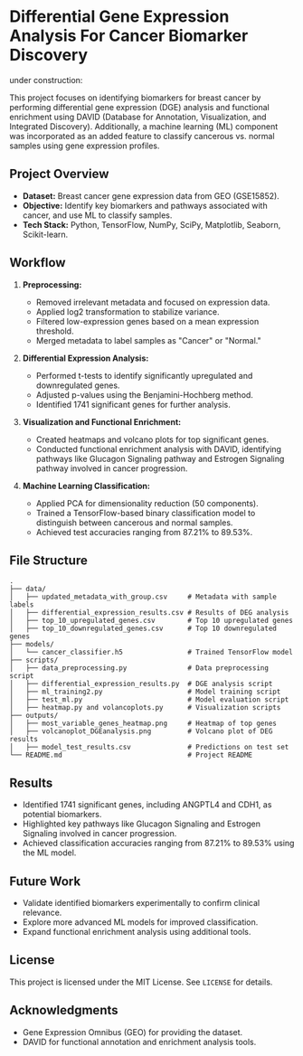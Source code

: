 # Differential Gene Expression Analysis For Cancer Biomarker Discovery



under construction:


This project focuses on identifying biomarkers for breast cancer by performing differential gene expression (DGE) analysis and functional enrichment using DAVID (Database for Annotation, Visualization, and Integrated Discovery). Additionally, a machine learning (ML) component was incorporated as an added feature to classify cancerous vs. normal samples using gene expression profiles.

## Project Overview
- **Dataset:** Breast cancer gene expression data from GEO (GSE15852).
- **Objective:** Identify key biomarkers and pathways associated with cancer, and use ML to classify samples.
- **Tech Stack:** Python, TensorFlow, NumPy, SciPy, Matplotlib, Seaborn, Scikit-learn.

## Workflow
1. **Preprocessing:**
   - Removed irrelevant metadata and focused on expression data.
   - Applied log2 transformation to stabilize variance.
   - Filtered low-expression genes based on a mean expression threshold.
   - Merged metadata to label samples as "Cancer" or "Normal."

2. **Differential Expression Analysis:**
   - Performed t-tests to identify significantly upregulated and downregulated genes.
   - Adjusted p-values using the Benjamini-Hochberg method.
   - Identified 1741 significant genes for further analysis.

3. **Visualization and Functional Enrichment:**
   - Created heatmaps and volcano plots for top significant genes.
   - Conducted functional enrichment analysis with DAVID, identifying pathways like Glucagon Signaling pathway and Estrogen Signaling pathway involved in cancer progression.

4. **Machine Learning Classification:**
   - Applied PCA for dimensionality reduction (50 components).
   - Trained a TensorFlow-based binary classification model to distinguish between cancerous and normal samples.
   - Achieved test accuracies ranging from 87.21% to 89.53%.

## File Structure
```
.
├── data/
│   ├── updated_metadata_with_group.csv     # Metadata with sample labels
│   ├── differential_expression_results.csv # Results of DEG analysis
│   ├── top_10_upregulated_genes.csv        # Top 10 upregulated genes
│   ├── top_10_downregulated_genes.csv      # Top 10 downregulated genes
├── models/
│   └── cancer_classifier.h5                # Trained TensorFlow model
├── scripts/
│   ├── data_preprocessing.py               # Data preprocessing script
│   ├── differential_expression_results.py  # DGE analysis script
│   ├── ml_training2.py                     # Model training script
│   ├── test_ml.py                          # Model evaluation script
│   ├── heatmap.py and volancoplots.py      # Visualization scripts
├── outputs/
│   ├── most_variable_genes_heatmap.png     # Heatmap of top genes
│   ├── volcanoplot_DGEanalysis.png         # Volcano plot of DEG results
│   ├── model_test_results.csv              # Predictions on test set
└── README.md                               # Project README
```


## Results
- Identified 1741 significant genes, including ANGPTL4 and CDH1, as potential biomarkers.
- Highlighted key pathways like Glucagon Signaling and Estrogen Signaling involved in cancer progression.
- Achieved classification accuracies ranging from 87.21% to 89.53% using the ML model.

## Future Work
- Validate identified biomarkers experimentally to confirm clinical relevance.
- Explore more advanced ML models for improved classification.
- Expand functional enrichment analysis using additional tools.

## License
This project is licensed under the MIT License. See `LICENSE` for details.

## Acknowledgments
- Gene Expression Omnibus (GEO) for providing the dataset.
- DAVID for functional annotation and enrichment analysis tools.
